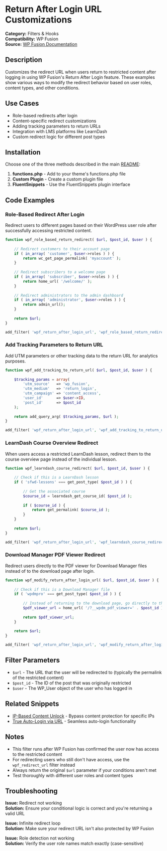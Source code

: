 # Return After Login URL Customizations

**Category:** Filters & Hooks  
**Compatibility:** WP Fusion  
**Source:** [WP Fusion Documentation](https://wpfusion.com/documentation/filters/wpf_return_after_login_url/)

## Description

Customizes the redirect URL when users return to restricted content after logging in using WP Fusion's Return After Login feature. These examples show various ways to modify the redirect behavior based on user roles, content types, and other conditions.

## Use Cases

- Role-based redirects after login
- Content-specific redirect customizations
- Adding tracking parameters to return URLs
- Integration with LMS platforms like LearnDash
- Custom redirect logic for different post types

## Installation

Choose one of the three methods described in the main [README](../../README.md):

1. **functions.php** - Add to your theme's functions.php file
2. **Custom Plugin** - Create a custom plugin file
3. **FluentSnippets** - Use the FluentSnippets plugin interface

## Code Examples

### Role-Based Redirect After Login

Redirect users to different pages based on their WordPress user role after successfully accessing restricted content.

```php
function wpf_role_based_return_redirect( $url, $post_id, $user ) {
    
    // Redirect customers to their account page
    if ( in_array( 'customer', $user->roles ) ) {
        return wc_get_page_permalink( 'myaccount' );
    }
    
    // Redirect subscribers to a welcome page
    if ( in_array( 'subscriber', $user->roles ) ) {
        return home_url( '/welcome/' );
    }
    
    // Redirect administrators to the admin dashboard
    if ( in_array( 'administrator', $user->roles ) ) {
        return admin_url();
    }
    
    return $url;
}

add_filter( 'wpf_return_after_login_url', 'wpf_role_based_return_redirect', 10, 3 );
```

### Add Tracking Parameters to Return URL

Add UTM parameters or other tracking data to the return URL for analytics purposes.

```php
function wpf_add_tracking_to_return_url( $url, $post_id, $user ) {
    
    $tracking_params = array(
        'utm_source'   => 'wp_fusion',
        'utm_medium'   => 'return_login',
        'utm_campaign' => 'content_access',
        'user_id'      => $user->ID,
        'post_id'      => $post_id
    );
    
    return add_query_arg( $tracking_params, $url );
}

add_filter( 'wpf_return_after_login_url', 'wpf_add_tracking_to_return_url', 10, 3 );
```

### LearnDash Course Overview Redirect

When users access a restricted LearnDash lesson, redirect them to the course overview page instead of the individual lesson.

```php
function wpf_learndash_course_redirect( $url, $post_id, $user ) {
    
    // Check if this is a LearnDash lesson
    if ( 'sfwd-lessons' === get_post_type( $post_id ) ) {
        
        // Get the associated course
        $course_id = learndash_get_course_id( $post_id );
        
        if ( $course_id ) {
            return get_permalink( $course_id );
        }
    }
    
    return $url;
}

add_filter( 'wpf_return_after_login_url', 'wpf_learndash_course_redirect', 10, 3 );
```

### Download Manager PDF Viewer Redirect

Redirect users directly to the PDF viewer for Download Manager files instead of to the download page after login.

```php
function wpf_modify_return_after_login_url( $url, $post_id, $user ) {
    
    // Check if this is a Download Manager file
    if ( 'wpdmpro' === get_post_type( $post_id ) ) {
        
        // Instead of returning to the download page, go directly to the PDF viewer
        $pdf_viewer_url = home_url( '/?__wpdm_pdf_viewer=' . $post_id );
        
        return $pdf_viewer_url;
    }
    
    return $url;
}

add_filter( 'wpf_return_after_login_url', 'wpf_modify_return_after_login_url', 10, 3 );
```

## Filter Parameters

- `$url` - The URL that the user will be redirected to (typically the permalink of the restricted content)
- `$post_id` - The ID of the post that was originally restricted  
- `$user` - The WP_User object of the user who has logged in

## Related Snippets

- [IP-Based Content Unlock](../access-control/ip-based-content-unlock.md) - Bypass content protection for specific IPs
- [True Auto-Login via URL](../authentication-login/true-auto-login.md) - Seamless auto-login functionality

## Notes

- This filter runs after WP Fusion has confirmed the user now has access to the restricted content
- For redirecting users who still don't have access, use the `wpf_redirect_url` filter instead
- Always return the original `$url` parameter if your conditions aren't met
- Test thoroughly with different user roles and content types

## Troubleshooting

**Issue:** Redirect not working  
**Solution:** Ensure your conditional logic is correct and you're returning a valid URL

**Issue:** Infinite redirect loop  
**Solution:** Make sure your redirect URL isn't also protected by WP Fusion

**Issue:** Role detection not working  
**Solution:** Verify the user role names match exactly (case-sensitive)

